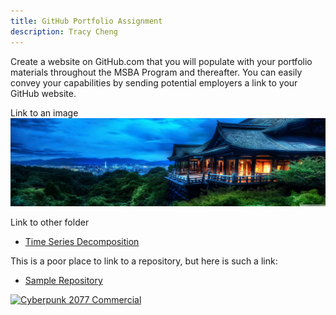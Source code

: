 ```yaml
---
title: GitHub Portfolio Assignment
description: Tracy Cheng
---
```


Create a website on GitHub.com that you will populate with your portfolio materials throughout the MSBA Program and thereafter. You can easily convey your capabilities by sending potential employers a link to your GitHub website. 

Link to an image
![My Picture](/pics/Tracy1.jpg)

Link to other folder
- [Time Series Decomposition](/timeseries/index.md)

This is a poor place to link to a repository, but here is such a link:
- [Sample Repository](https://github.com/tracyccwm/sample)

[![Cyberpunk 2077 Commercial](https://img.youtube.com/vi/U8qJc6znzZc/0.jpg)](http://www.youtube.com/watch?v=U8qJc6znzZc)
